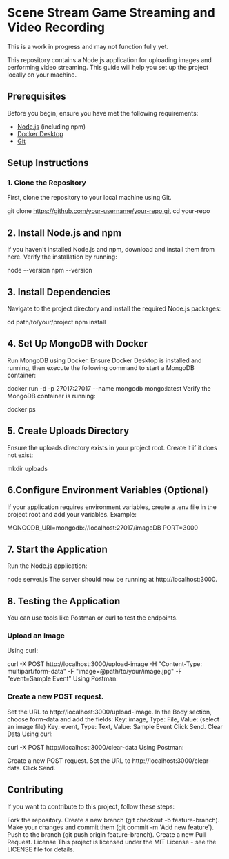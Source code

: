 
# Scene Stream Game Streaming and Video Recording
This is a work in progress and may not function fully yet. 

This repository contains a Node.js application for uploading images and performing video streaming. This guide will help you set up the project locally on your machine.

## Prerequisites

Before you begin, ensure you have met the following requirements:

- [Node.js](https://nodejs.org/) (including npm)
- [Docker Desktop](https://www.docker.com/products/docker-desktop)
- [Git](https://git-scm.com/)

## Setup Instructions

### 1. Clone the Repository

First, clone the repository to your local machine using Git.


git clone https://github.com/your-username/your-repo.git
cd your-repo

## 2. Install Node.js and npm
If you haven't installed Node.js and npm, download and install them from here. Verify the installation by running:


node --version
npm --version
## 3. Install Dependencies
Navigate to the project directory and install the required Node.js packages:


cd path/to/your/project
npm install
## 4. Set Up MongoDB with Docker
Run MongoDB using Docker. Ensure Docker Desktop is installed and running, then execute the following command to start a MongoDB container:


docker run -d -p 27017:27017 --name mongodb mongo:latest
Verify the MongoDB container is running:


docker ps
## 5. Create Uploads Directory
Ensure the uploads directory exists in your project root. Create it if it does not exist:


mkdir uploads

## 6.Configure Environment Variables (Optional)
If your application requires environment variables, create a .env file in the project root and add your variables. Example:


MONGODB_URI=mongodb://localhost:27017/imageDB
PORT=3000
## 7. Start the Application
Run the Node.js application:


node server.js
The server should now be running at http://localhost:3000.

## 8. Testing the Application
You can use tools like Postman or curl to test the endpoints.

### Upload an Image
Using curl:


curl -X POST http://localhost:3000/upload-image -H "Content-Type: multipart/form-data" -F "image=@path/to/your/image.jpg" -F "event=Sample Event"
Using Postman:

### Create a new POST request.
Set the URL to http://localhost:3000/upload-image.
In the Body section, choose form-data and add the fields:
Key: image, Type: File, Value: (select an image file)
Key: event, Type: Text, Value: Sample Event
Click Send.
Clear Data
Using curl:


curl -X POST http://localhost:3000/clear-data
Using Postman:

Create a new POST request.
Set the URL to http://localhost:3000/clear-data.
Click Send.
## Contributing
If you want to contribute to this project, follow these steps:

Fork the repository.
Create a new branch (git checkout -b feature-branch).
Make your changes and commit them (git commit -m 'Add new feature').
Push to the branch (git push origin feature-branch).
Create a new Pull Request.
License
This project is licensed under the MIT License - see the LICENSE file for details.